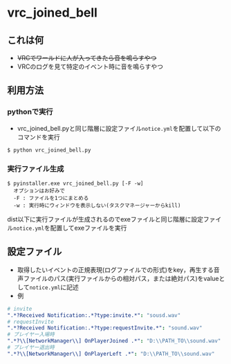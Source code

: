 # vrc_joined_bell
## これは何
- ~~VRCでワールドに人が入ってきたら音を鳴らすやつ~~
- VRCのログを見て特定のイベント時に音を鳴らすやつ

## 利用方法
### pythonで実行
- vrc_joined_bell.pyと同じ階層に設定ファイル`notice.yml`を配置して以下のコマンドを実行
```
$ python vrc_joined_bell.py
```
### 実行ファイル生成
```
$ pyinstaller.exe vrc_joined_bell.py [-F -w]
  オプションはお好みで
  -F : ファイルを1つにまとめる
  -w : 実行時にウィンドウを表示しない(タスクマネージャーからkill)
```
dist以下に実行ファイルが生成されるのでexeファイルと同じ階層に設定ファイル`notice.yml`を配置してexeファイルを実行

## 設定ファイル
- 取得したいイベントの正規表現(ログファイルでの形式)をkey，再生する音声ファイルのパス(実行ファイルからの相対パス，または絶対パス)をvalueとして`notice.yml`に記述
- 例
```notice.yml
# invite
".*?Received Notification:.*?type:invite.*": "sousd.wav"
# requestInvite
".*?Received Notification:.*?type:requestInvite.*": "sound.wav"
# プレイヤー入場時
".*?\\[NetworkManager\\] OnPlayerJoined .*": "D:\\PATH_TO\\sound.wav"
# プレイヤー退出時
".*?\\[NetworkManager\\] OnPlayerLeft .*": "D:\\PATH_TO\\sound.wav"
```
